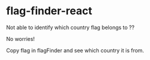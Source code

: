 # flag-finder-react

Not able to identify which country flag belongs to ??

No worries!

Copy flag in flagFinder and see which country it is from.
